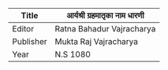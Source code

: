 |Title | आर्यश्री ग्रहमातृका नाम धारणी 
| --- | --- 
|Editor | Ratna Bahadur Vajracharya
|Publisher | Mukta Raj Vajracharya
|Year | N.S 1080